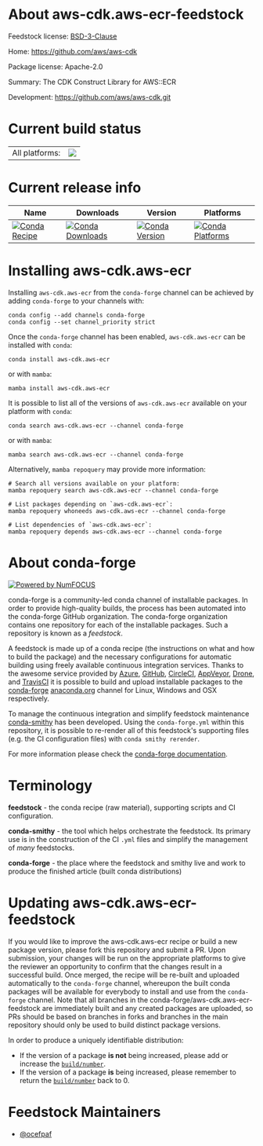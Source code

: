 About aws-cdk.aws-ecr-feedstock
===============================

Feedstock license: [BSD-3-Clause](https://github.com/conda-forge/aws-cdk.aws-ecr-feedstock/blob/main/LICENSE.txt)

Home: https://github.com/aws/aws-cdk

Package license: Apache-2.0

Summary: The CDK Construct Library for AWS::ECR

Development: https://github.com/aws/aws-cdk.git

Current build status
====================


<table><tr><td>All platforms:</td>
    <td>
      <a href="https://dev.azure.com/conda-forge/feedstock-builds/_build/latest?definitionId=19914&branchName=main">
        <img src="https://dev.azure.com/conda-forge/feedstock-builds/_apis/build/status/aws-cdk.aws-ecr-feedstock?branchName=main">
      </a>
    </td>
  </tr>
</table>

Current release info
====================

| Name | Downloads | Version | Platforms |
| --- | --- | --- | --- |
| [![Conda Recipe](https://img.shields.io/badge/recipe-aws--cdk.aws--ecr-green.svg)](https://anaconda.org/conda-forge/aws-cdk.aws-ecr) | [![Conda Downloads](https://img.shields.io/conda/dn/conda-forge/aws-cdk.aws-ecr.svg)](https://anaconda.org/conda-forge/aws-cdk.aws-ecr) | [![Conda Version](https://img.shields.io/conda/vn/conda-forge/aws-cdk.aws-ecr.svg)](https://anaconda.org/conda-forge/aws-cdk.aws-ecr) | [![Conda Platforms](https://img.shields.io/conda/pn/conda-forge/aws-cdk.aws-ecr.svg)](https://anaconda.org/conda-forge/aws-cdk.aws-ecr) |

Installing aws-cdk.aws-ecr
==========================

Installing `aws-cdk.aws-ecr` from the `conda-forge` channel can be achieved by adding `conda-forge` to your channels with:

```
conda config --add channels conda-forge
conda config --set channel_priority strict
```

Once the `conda-forge` channel has been enabled, `aws-cdk.aws-ecr` can be installed with `conda`:

```
conda install aws-cdk.aws-ecr
```

or with `mamba`:

```
mamba install aws-cdk.aws-ecr
```

It is possible to list all of the versions of `aws-cdk.aws-ecr` available on your platform with `conda`:

```
conda search aws-cdk.aws-ecr --channel conda-forge
```

or with `mamba`:

```
mamba search aws-cdk.aws-ecr --channel conda-forge
```

Alternatively, `mamba repoquery` may provide more information:

```
# Search all versions available on your platform:
mamba repoquery search aws-cdk.aws-ecr --channel conda-forge

# List packages depending on `aws-cdk.aws-ecr`:
mamba repoquery whoneeds aws-cdk.aws-ecr --channel conda-forge

# List dependencies of `aws-cdk.aws-ecr`:
mamba repoquery depends aws-cdk.aws-ecr --channel conda-forge
```


About conda-forge
=================

[![Powered by
NumFOCUS](https://img.shields.io/badge/powered%20by-NumFOCUS-orange.svg?style=flat&colorA=E1523D&colorB=007D8A)](https://numfocus.org)

conda-forge is a community-led conda channel of installable packages.
In order to provide high-quality builds, the process has been automated into the
conda-forge GitHub organization. The conda-forge organization contains one repository
for each of the installable packages. Such a repository is known as a *feedstock*.

A feedstock is made up of a conda recipe (the instructions on what and how to build
the package) and the necessary configurations for automatic building using freely
available continuous integration services. Thanks to the awesome service provided by
[Azure](https://azure.microsoft.com/en-us/services/devops/), [GitHub](https://github.com/),
[CircleCI](https://circleci.com/), [AppVeyor](https://www.appveyor.com/),
[Drone](https://cloud.drone.io/welcome), and [TravisCI](https://travis-ci.com/)
it is possible to build and upload installable packages to the
[conda-forge](https://anaconda.org/conda-forge) [anaconda.org](https://anaconda.org/)
channel for Linux, Windows and OSX respectively.

To manage the continuous integration and simplify feedstock maintenance
[conda-smithy](https://github.com/conda-forge/conda-smithy) has been developed.
Using the ``conda-forge.yml`` within this repository, it is possible to re-render all of
this feedstock's supporting files (e.g. the CI configuration files) with ``conda smithy rerender``.

For more information please check the [conda-forge documentation](https://conda-forge.org/docs/).

Terminology
===========

**feedstock** - the conda recipe (raw material), supporting scripts and CI configuration.

**conda-smithy** - the tool which helps orchestrate the feedstock.
                   Its primary use is in the construction of the CI ``.yml`` files
                   and simplify the management of *many* feedstocks.

**conda-forge** - the place where the feedstock and smithy live and work to
                  produce the finished article (built conda distributions)


Updating aws-cdk.aws-ecr-feedstock
==================================

If you would like to improve the aws-cdk.aws-ecr recipe or build a new
package version, please fork this repository and submit a PR. Upon submission,
your changes will be run on the appropriate platforms to give the reviewer an
opportunity to confirm that the changes result in a successful build. Once
merged, the recipe will be re-built and uploaded automatically to the
`conda-forge` channel, whereupon the built conda packages will be available for
everybody to install and use from the `conda-forge` channel.
Note that all branches in the conda-forge/aws-cdk.aws-ecr-feedstock are
immediately built and any created packages are uploaded, so PRs should be based
on branches in forks and branches in the main repository should only be used to
build distinct package versions.

In order to produce a uniquely identifiable distribution:
 * If the version of a package **is not** being increased, please add or increase
   the [``build/number``](https://docs.conda.io/projects/conda-build/en/latest/resources/define-metadata.html#build-number-and-string).
 * If the version of a package **is** being increased, please remember to return
   the [``build/number``](https://docs.conda.io/projects/conda-build/en/latest/resources/define-metadata.html#build-number-and-string)
   back to 0.

Feedstock Maintainers
=====================

* [@ocefpaf](https://github.com/ocefpaf/)

